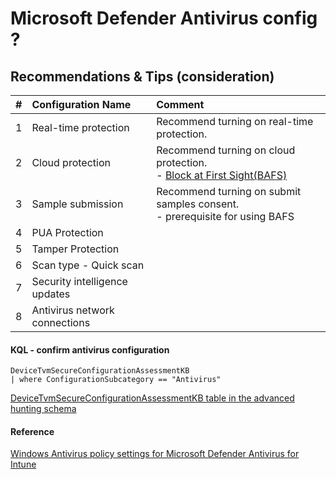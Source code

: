 # Microsoft Defender Antivirus config ?


## Recommendations & Tips (consideration)
| # | Configuration Name | Comment |
| :-- | :-- | :-- | 
| 1 | Real-time protection | Recommend turning on real-time protection. |
| 2 | Cloud protection | Recommend turning on cloud protection. <br> - [Block at First Sight(BAFS)](https://learn.microsoft.com/en-us/microsoft-365/security/defender-endpoint/configure-block-at-first-sight-microsoft-defender-antivirus?view=o365-worldwide) |
| 3 | Sample submission | Recommend turning on submit samples consent. <br> - prerequisite for using BAFS |
| 4 | PUA Protection |
| 5 | Tamper Protection | 
| 6 | Scan type - Quick scan |
| 7 | Security intelligence updates |
| 8 | Antivirus network connections|

#### KQL - confirm antivirus configuration
```kql
DeviceTvmSecureConfigurationAssessmentKB
| where ConfigurationSubcategory == "Antivirus"
```
[DeviceTvmSecureConfigurationAssessmentKB table in the advanced hunting schema](https://learn.microsoft.com/en-us/microsoft-365/security/defender/advanced-hunting-devicetvmsecureconfigurationassessmentkb-table?view=o365-worldwide)

#### Reference
[Windows Antivirus policy settings for Microsoft Defender Antivirus for Intune](https://learn.microsoft.com/en-us/mem/intune/protect/antivirus-microsoft-defender-settings-windows)


